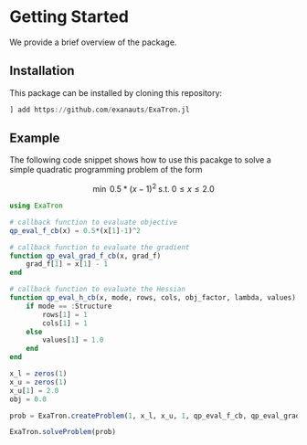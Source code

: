 # Getting Started

We provide a brief overview of the package.

## Installation

This package can be installed by cloning this repository:
```julia
] add https://github.com/exanauts/ExaTron.jl
```

## Example

The following code snippet shows how to use this pacakge to solve a simple quadratic programming problem of the form

```math
\min \; 0.5*(x-1)^2 \; \text{s.t.} \; 0 \leq x \leq 2.0
```

```julia
using ExaTron

# callback function to evaluate objective
qp_eval_f_cb(x) = 0.5*(x[1]-1)^2

# callback function to evaluate the gradient 
function qp_eval_grad_f_cb(x, grad_f)
    grad_f[1] = x[1] - 1
end

# callback function to evaluate the Hessian
function qp_eval_h_cb(x, mode, rows, cols, obj_factor, lambda, values)
    if mode == :Structure
        rows[1] = 1
        cols[1] = 1
    else
        values[1] = 1.0
    end
end

x_l = zeros(1)
x_u = zeros(1)
x_u[1] = 2.0
obj = 0.0

prob = ExaTron.createProblem(1, x_l, x_u, 1, qp_eval_f_cb, qp_eval_grad_f_cb, qp_eval_h_cb)

ExaTron.solveProblem(prob)
```
